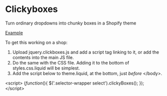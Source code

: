 Clickyboxes
===========

Turn ordinary dropdowns into chunky boxes in a Shopify theme

[Example](http://beard-theme.myshopify.com/collections/beard-care/products/beard-trimmer)

To get this working on a shop:

1. Upload jquery.clickboxes.js and add a script tag linking to it, or add the contents into the main JS file.
2. Do the same with the CSS file. Adding it to the bottom of styles.css.liquid will be simplest.
3. Add the script below to theme.liquid, at the bottom, just *before* &lt;/body&gt;.

&lt;script&gt;
$(function($){
$('.selector-wrapper select').clickyBoxes();
});
&lt;/script&gt;
